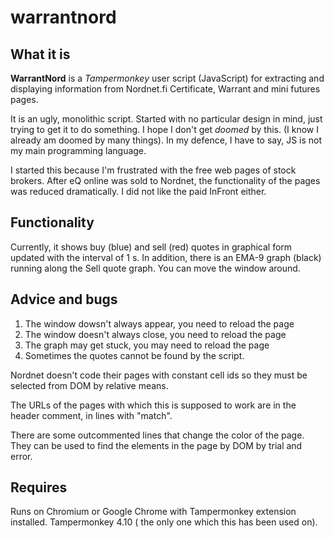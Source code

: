 # warrantnord
## What it is

**WarrantNord** is a _Tampermonkey_ user script (JavaScript) for extracting and 
displaying information from Nordnet.fi Certificate, Warrant and mini futures pages.

It is an ugly, monolithic script. Started with no particular design in mind,
just trying to get it to do something. I hope I don't get _doomed_ by this.
(I know I already am doomed by many things). In my defence, I have to say, JS is 
not my main programming language.

I started this because I'm frustrated with the free web pages of stock brokers.
After eQ online was sold to Nordnet, the functionality of the pages was 
reduced dramatically. I did not like the paid InFront either.

## Functionality

Currently, it shows buy (blue) and sell (red) quotes in graphical form updated 
with the interval of 1 s. In addition, there is an EMA-9 graph (black) running 
along the Sell quote graph. You can move the window around.

## Advice and bugs

1. The window dowsn't always appear, you need to reload the page
2. The window doesn't always close, you need to reload the page
3. The graph may get stuck, you may need to reload the page
4. Sometimes the quotes cannot be found by the script.

Nordnet doesn't code their pages with constant cell ids so they must be 
selected from DOM by relative means.

The URLs of the pages with which this is supposed to work are in the header 
comment, in lines with "match".

There are some outcommented lines that change the color of the page. 
They can be used to find the elements in the page by DOM by trial and error.

## Requires
Runs on Chromium or Google Chrome with Tampermonkey extension installed.
Tampermonkey 4.10 ( the only one which this has been used on).

